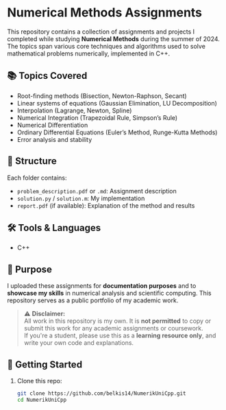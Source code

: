 # Numerical Methods Assignments

This repository contains a collection of assignments and projects I completed while studying **Numerical Methods** during the summer of 2024. The topics span various core techniques and algorithms used to solve mathematical problems numerically, implemented in C++.

## 📚 Topics Covered

- Root-finding methods (Bisection, Newton-Raphson, Secant)
- Linear systems of equations (Gaussian Elimination, LU Decomposition)
- Interpolation (Lagrange, Newton, Spline)
- Numerical Integration (Trapezoidal Rule, Simpson’s Rule)
- Numerical Differentiation
- Ordinary Differential Equations (Euler’s Method, Runge-Kutta Methods)
- Error analysis and stability

## 📁 Structure

Each folder contains:
- `problem_description.pdf` or `.md`: Assignment description
- `solution.py` / `solution.m`: My implementation
- `report.pdf` (if available): Explanation of the method and results

## 🛠️ Tools & Languages

- C++


## 📝 Purpose

I uploaded these assignments for **documentation purposes** and to **showcase my skills** in numerical analysis and scientific computing. This repository serves as a public portfolio of my academic work.

> ⚠️ **Disclaimer:**  
> All work in this repository is my own. It is **not permitted** to copy or submit this work for any academic assignments or coursework.  
> If you're a student, please use this as a **learning resource only**, and write your own code and explanations.

## 🚀 Getting Started

1. Clone this repo:
   ```bash
   git clone https://github.com/belkis14/NumerikUniCpp.git
   cd NumerikUniCpp
